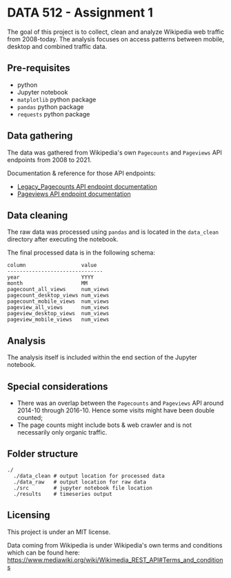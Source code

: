 # DATA 512 - Assignment 1

The goal of this project is to collect, clean and analyze Wikipedia web traffic from 2008-today. The analysis focuses on access patterns between mobile, desktop and combined traffic data. 

## Pre-requisites
- python
- Jupyter notebook
- `matplotlib` python package
- `pandas` python package
- `requests` python package

## Data gathering
The data was gathered from Wikipedia's own `Pagecounts` and `Pageviews` API endpoints from 2008 to 2021. 

Documentation & reference for those API endpoints:
- [Legacy_Pagecounts API endpoint documentation](https://wikitech.wikimedia.org/wiki/Analytics/AQS/Legacy_Pagecounts)
- [Pageviews API endpoint documentation](https://wikitech.wikimedia.org/wiki/Analytics/AQS/Pageviews)

## Data cleaning
The raw data was processed using `pandas` and is located in the `data_clean` directory after executing the notebook.

The final processed data is in the following schema:
```
column                  value
-------------------------------
year                    YYYY
month                   MM
pagecount_all_views     num_views
pagecount_desktop_views num_views
pagecount_mobile_views  num_views
pageview_all_views      num_views
pageview_desktop_views  num_views
pageview_mobile_views   num_views
```

## Analysis
The analysis itself is included within the end section of the Jupyter notebook.

## Special considerations
- There was an overlap between the `Pagecounts` and `Pageviews` API around 2014-10 through 2016-10. Hence some visits might have been double counted;
- The page counts might include bots & web crawler and is not necessarily only organic traffic.

## Folder structure
```
./
  ./data_clean # output location for processed data
  ./data_raw   # output location for raw data
  ./src        # jupyter notebook file location
  ./results    # timeseries output
```

## Licensing
This project is under an MIT license.

Data coming from Wikipedia is under Wikipedia's own terms and conditions which can be found here: https://www.mediawiki.org/wiki/Wikimedia_REST_API#Terms_and_conditions

